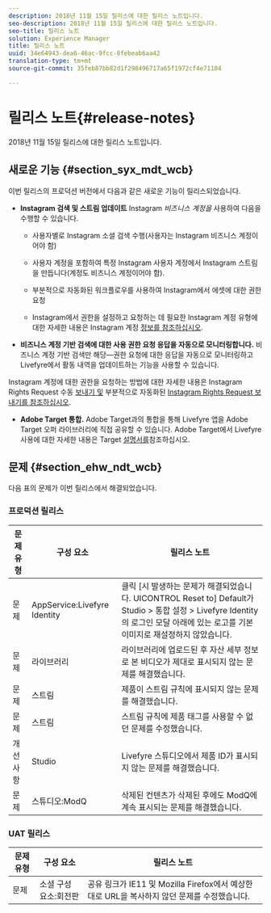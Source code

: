```yaml
---
description: 2018년 11월 15일 릴리스에 대한 릴리스 노트입니다.
seo-description: 2018년 11월 15일 릴리스에 대한 릴리스 노트입니다.
seo-title: 릴리스 노트
solution: Experience Manager
title: 릴리스 노트
uuid: 34e64943-dea6-46ac-9fcc-8febeab6aa42
translation-type: tm+mt
source-git-commit: 35feb87bb82d1f298496717a65f1972cf4e71104

---
```



# 릴리스 노트{#release-notes}

2018년 11월 15일 릴리스에 대한 릴리스 노트입니다.

## 새로운 기능 {#section_syx_mdt_wcb}

이번 릴리스의 프로덕션 버전에서 다음과 같은 새로운 기능이 릴리스되었습니다.

* **Instagram 검색 및 스트림 업데이트** Instagram *비즈니스 계정을* 사용하여 다음을 수행할 수 있습니다.

   * 사용자별로 Instagram 소셜 검색 수행(사용자는 Instagram 비즈니스 계정이어야 함)

   * 사용자 계정을 포함하여 특정 Instagram 사용자 계정에서 Instagram 스트림을 만듭니다(계정도 비즈니스 계정이어야 함).

   * 부분적으로 자동화된 워크플로우를 사용하여 Instagram에서 에셋에 대한 권한 요청

   * Instagram에서 권한을 설정하고 요청하는 데 필요한 Instagram 계정 유형에 대한 자세한 내용은 Instagram 계정 [정보를 참조하십시오](/help/using/c-users-creating-accounts-with-studio-access/t-configure-social-accout-instagram/c-about-instagram-accounts.md).

* **비즈니스 계정 기반 검색에 대한 사용 권한 요청 응답을 자동으로 모니터링합니다.** 비즈니스 계정 기반 검색만 해당—권한 요청에 대한 응답을 자동으로 모니터링하고 Livefyre에서 활동 내역을 업데이트하는 기능을 사용할 수 있습니다.

Instagram 계정에 대한 권한을 요청하는 방법에 대한 자세한 내용은 Instagram Rights Request 수동 [보내기 및](/help/using/c-how-requesting-rights-works/c-send-instagram-manual-rights-request.md) 부분적으로 자동화된 [Instagram Rights Request 보내기를 참조하십시오](/help/using/c-how-requesting-rights-works/c-send-an-instagram-rights-request-from-the-library.md).

* **Adobe Target 통합.** Adobe Target과의 통합을 통해 Livefyre 앱을 Adobe Target 오퍼 라이브러리에 직접 공유할 수 있습니다. Adobe Target에서 Livefyre 사용에 대한 자세한 내용은 Target [설명서를](https://marketing.adobe.com/resources/help/en_US/livefyre/livefyre-target.html)참조하십시오.

## 문제 {#section_ehw_ndt_wcb}

다음 표의 문제가 이번 릴리스에서 해결되었습니다.

### 프로덕션 릴리스

| 문제 유형 | 구성 요소 | 릴리스 노트 |
|--- |--- |--- |
| 문제 | AppService:Livefyre Identity | 클릭 [시 발생하는 문제가 해결되었습니다. UICONTROL Reset to] Default가 Studio &gt; 통합 설정 &gt; Livefyre Identity의 로그인 모달 아래에 있는 로고를 기본 이미지로 재설정하지 않았습니다. |
| 문제 | 라이브러리 | 라이브러리에 업로드된 후 자산 세부 정보로 본 비디오가 제대로 표시되지 않는 문제를 해결했습니다. |
| 문제 | 스트림 | 제품이 스트림 규칙에 표시되지 않는 문제를 해결했습니다. |
| 문제 | 스트림 | 스트림 규칙에 제품 태그를 사용할 수 없던 문제를 수정했습니다. |
| 개선 사항 | Studio | Livefyre 스튜디오에서 제품 ID가 표시되지 않는 문제를 해결했습니다. |
| 문제 | 스튜디오:ModQ | 삭제된 컨텐츠가 삭제된 후에도 ModQ에 계속 표시되는 문제를 해결했습니다. |

### UAT 릴리스

| **문제 유형** | **구성 요소** | **릴리스 노트** |
|---|---|---|
| 문제 | 소셜 구성 요소:회전판 | 공유 링크가 IE11 및 Mozilla Firefox에서 예상한 대로 URL을 복사하지 않던 문제를 수정했습니다. |